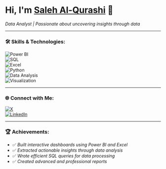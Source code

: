 # Hi, I'm [Saleh Al-Qurashi](https://www.linkedin.com/in/saleh-al-qurashi-567766207/) 👋  

*Data Analyst | Passionate about uncovering insights through data*  

---  

### 🛠 Skills & Technologies:  
![Power BI](https://img.shields.io/badge/Power%20BI-F2C811?style=flat&logo=powerbi&logoColor=black)  
![SQL](https://img.shields.io/badge/SQL-4479A1?style=flat&logo=database&logoColor=white)  
![Excel](https://img.shields.io/badge/Excel-217346?style=flat&logo=microsoft-excel&logoColor=white)  
![Python](https://img.shields.io/badge/Python-3776AB?style=flat&logo=python&logoColor=white)  
![Data Analysis](https://img.shields.io/badge/Data%20Analysis-0088CC?style=flat&logo=databricks&logoColor=white)  
![Visualization](https://img.shields.io/badge/Data%20Visualization-FF6F00?style=flat&logo=chart&logoColor=white)  

---  

### 🌐 Connect with Me:  
[![X](https://img.shields.io/badge/X-000000?style=flat&logo=twitter&logoColor=white)](https://x.com/is__saleh)  
[![LinkedIn](https://img.shields.io/badge/LinkedIn-0077B5?style=flat&logo=linkedin&logoColor=white)](https://www.linkedin.com/in/saleh-al-qurashi-567766207/)  

---  

### 🏆 Achievements:  
- ✅ *Built interactive dashboards using Power BI and Excel*  
- ✅ *Extracted actionable insights through data analysis*  
- ✅ *Wrote efficient SQL queries for data processing*  
- ✅ *Created advanced and professional reports*
